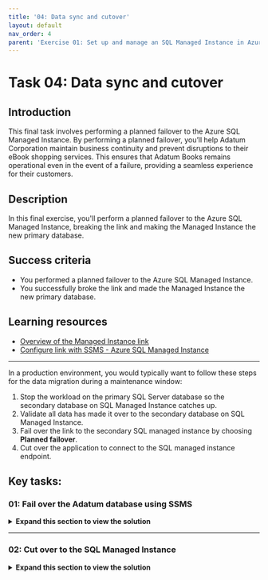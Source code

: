 ```yaml
---
title: '04: Data sync and cutover'
layout: default
nav_order: 4
parent: 'Exercise 01: Set up and manage an SQL Managed Instance in Azure'
---
```


# Task 04: Data sync and cutover

## Introduction

This final task involves performing a planned failover to the Azure SQL Managed Instance. By performing a planned failover, you’ll help Adatum Corporation maintain business continuity and prevent disruptions to their eBook shopping services. This ensures that Adatum Books remains operational even in the event of a failure, providing a seamless experience for their customers.

## Description

In this final exercise, you'll perform a planned failover to the Azure SQL Managed Instance, breaking the link and making the Managed Instance the new primary database.

## Success criteria

-   You performed a planned failover to the Azure SQL Managed Instance.
-   You successfully broke the link and made the Managed Instance the new primary database.

## Learning resources

-   [Overview of the Managed Instance link](https://learn.microsoft.com/en-us/azure/azure-sql/managed-instance/managed-instance-link-feature-overview?view=azuresql)
-   [Configure link with SSMS - Azure SQL Managed Instance](https://learn.microsoft.com/en-us/azure/azure-sql/managed-instance/managed-instance-link-configure-how-to-ssms?view=azuresql)

---

In a production environment, you would typically want to follow these steps for the data migration during a maintenance window:

1.  Stop the workload on the primary SQL Server database so the secondary database on SQL Managed Instance catches up.
2.  Validate all data has made it over to the secondary database on SQL Managed Instance.
3.  Fail over the link to the secondary SQL managed instance by choosing **Planned failover**.
4.  Cut over the application to connect to the SQL managed instance endpoint.

## Key tasks:

### 01: Fail over the Adatum database using SSMS

<details markdown="block"> 
  <summary><strong>Expand this section to view the solution</strong></summary> 

1. In the SSMS **Object Explorer**, right-click on the **Adatum (Synchronized)** database, select **Azure SQL Managed Instance link**, then select **Failover...**.

    ![bgnqn3l4.jpg](../../media/bgnqn3l4.jpg)

1. In the new windows Introduction page, select **Next**.

1. **Planned manual failover** will be selected for the failover type. Select **Next**.

1. If it launches a browser window, sign in with your lab credentials:

    | Item | Value |
    |:--------|:--------|
    | Username   | `Your Azure username`   |
    | Password  | `Your Azure password`   |

1. Close the browser window.

1. Select **Sign in...** under **Sign in to Managed Instance**.

    ![qturpefh.jpg](../../media/qturpefh.jpg)

1. Use the following on the **Connect to Server** window:

    | Item | Value |
    |:--------|:--------|
    | Authentication   | **SQL Server Authentication**   |
    | Login  | **MILab**   |
    | Password  | **your Azure password (used for SQL/MI authentication**   |

1. Select **Connect**.

1. Select **Next**.

    ![076o3frn.jpg](../../media/076o3frn.jpg)

1. Select the **I understand** checkbox under **Link removal**, then select **Next**.

    ![62b4cmqu.jpg](../../media/62b4cmqu.jpg)

    {: .important }
    > Failing over to a SQL Managed Instance stops replication, breaks the link, and drops the distributed availability group.

1. On the **Summary** step, review the actions, then select **Finish** when you're ready to fail over the database.

    {: .important }
    > You can select **Script** to generate a script to easily fail over the database using the same link in the future. 

1. All entries on the **Results** should show **Success**.

    ![6blq708k.jpg](../../media/6blq708k.jpg)

1. Select **Close** on the window. You'll see that the distributed availability group no longer exists.

    ![d40dp3d0.jpg](../../media/d40dp3d0.jpg)

</details>

---

### 02: Cut over to the SQL Managed Instance

<details markdown="block"> 
  <summary><strong>Expand this section to view the solution</strong></summary> 

1. At the top of SSMS's **Object Explorer**, select **Connect**, then select **Database Engine**.

    ![8u3ea1ut.jpg](../../media/8u3ea1ut.jpg)

1. If it's not already filled out, use the following on the **Connect to Server** window:

    | Item | Value |
    |:--------|:--------|
    | Server name   | **the fully qualified host name of your Managed Instance(that you copied)**   |
    | Authentication   | **SQL Server Authentication**   |
    | Login  | **MILab**   |
    | Password  | **your Azure password (used for SQL/MI authentication)**   |

1. Select **Connect**.

1. Verify the state of the **Adatum** database in the Managed Instance.

    ![gjd1yin0.jpg](../../media/gjd1yin0.jpg)

---

# Conclusion

**Congratulations!** You've successfully migrated a SQL Server database to an Azure SQL Managed Instance.

---

In a real-world scenario, after you successfully complete the migration stage, you should go through a series of post-migration tasks to ensure that everything is functioning efficiently.

This phase is crucial for reconciling any data accuracy issues, verifying completeness, and addressing performance issues with the workload.

For more details, review the [Post-migration](https://learn.microsoft.com/en-us/data-migration/sql-server/managed-instance/guide?view=azuresql#post-migration) section of the migration guide.

</details>